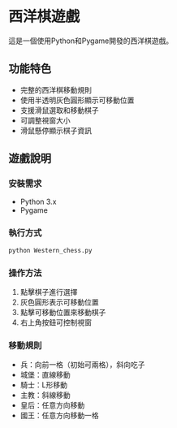 # 西洋棋遊戲

這是一個使用Python和Pygame開發的西洋棋遊戲。

## 功能特色

- 完整的西洋棋移動規則
- 使用半透明灰色圓形顯示可移動位置
- 支援滑鼠選取和移動棋子
- 可調整視窗大小
- 滑鼠懸停顯示棋子資訊

## 遊戲說明

### 安裝需求
- Python 3.x
- Pygame

### 執行方式
```bash
python Western_chess.py
```

### 操作方法
1. 點擊棋子進行選擇
2. 灰色圓形表示可移動位置
3. 點擊可移動位置來移動棋子
4. 右上角按鈕可控制視窗

### 移動規則
- 兵：向前一格（初始可兩格），斜向吃子
- 城堡：直線移動
- 騎士：L形移動
- 主教：斜線移動
- 皇后：任意方向移動
- 國王：任意方向移動一格
